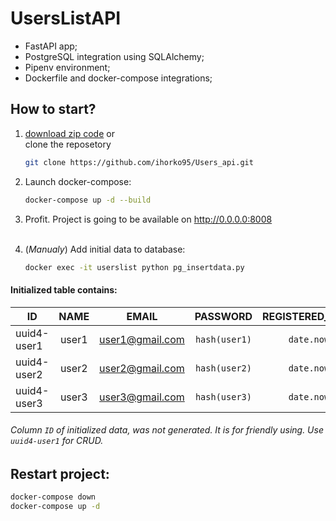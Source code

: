 # UsersListAPI
* FastAPI app;
* PostgreSQL integration using SQLAlchemy;
* Pipenv environment;
* Dockerfile and docker-compose integrations;
## How to start?
1. [download zip code](https://github.com/ihorko95/Users_api/archive/refs/heads/main.zip)  or <br>clone the reposetory
   ```bash
   git clone https://github.com/ihorko95/Users_api.git
   ```   

2. Launch docker-compose:
   ```bash
   docker-compose up -d --build
   ```

3. Profit. Project is going to be available on http://0.0.0.0:8008 <br><br>
4. (*Manualy*) Add initial data to database:
   ```bash 
   docker exec -it userslist python pg_insertdata.py
   ```
#### Initialized table contains:  
| ID          | NAME  | EMAIL           | PASSWORD     |REGISTERED_DATE
|-------------|:-----:|:---------------:|:------------:|:----------:|
| uuid4-user1 | user1 | user1@gmail.com | `hash(user1)`|`date.now`
| uuid4-user2 | user2 | user2@gmail.com | `hash(user2)`|`date.now`
| uuid4-user3 | user3 | user3@gmail.com | `hash(user3)`|`date.now`
###### Column `ID` of initialized data, was not generated. It is for friendly using. Use `uuid4-user1` for  CRUD.

## Restart project:
```bash
docker-compose down
docker-compose up -d
```